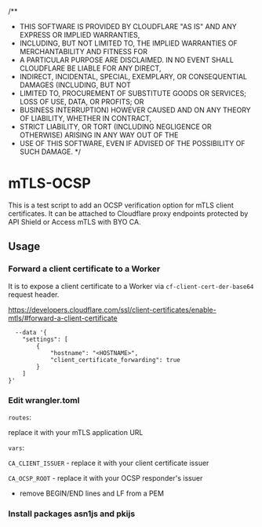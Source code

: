 /**
 * THIS SOFTWARE IS PROVIDED BY CLOUDFLARE "AS IS" AND ANY EXPRESS OR IMPLIED WARRANTIES,
 * INCLUDING, BUT NOT LIMITED TO, THE IMPLIED WARRANTIES OF MERCHANTABILITY AND FITNESS FOR
 * A PARTICULAR PURPOSE ARE DISCLAIMED. IN NO EVENT SHALL CLOUDFLARE BE LIABLE FOR ANY DIRECT,
 * INDIRECT, INCIDENTAL, SPECIAL, EXEMPLARY, OR CONSEQUENTIAL DAMAGES  (INCLUDING, BUT NOT
 * LIMITED TO, PROCUREMENT OF SUBSTITUTE GOODS OR SERVICES; LOSS OF USE, DATA, OR PROFITS; OR
 * BUSINESS INTERRUPTION) HOWEVER CAUSED AND ON ANY THEORY OF LIABILITY, WHETHER IN CONTRACT,
 * STRICT LIABILITY, OR TORT (INCLUDING NEGLIGENCE OR OTHERWISE) ARISING IN ANY WAY OUT OF THE
 * USE OF THIS SOFTWARE, EVEN IF ADVISED OF THE POSSIBILITY OF SUCH DAMAGE.
 */
 # mTLS-OCSP

This is a test script to add an OCSP verification option for mTLS client certificates. It can be attached to Cloudflare proxy endpoints protected by API Shield or Access mTLS with BYO CA.

## Usage

### Forward a client certificate to a Worker

It is to expose a client certificate to a Worker via `cf-client-cert-der-base64` request header.

https://developers.cloudflare.com/ssl/client-certificates/enable-mtls/#forward-a-client-certificate
```
  --data '{
    "settings": [
        {
            "hostname": "<HOSTNAME>",
            "client_certificate_forwarding": true
        }
    ]
}'
```


### Edit wrangler.toml

`routes`:

replace it with your mTLS application URL

`vars`: 

`CA_CLIENT_ISSUER` - replace it with your client certificate issuer

`CA_OCSP_ROOT` - replace it with your OCSP responder's issuer

* remove BEGIN/END lines and LF from a PEM


### Install packages asn1js and pkijs


